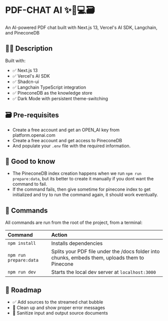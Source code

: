# PDF-CHAT AI ✨🤖💻🗃️

An AI-powered PDF chat built with Next.js 13, Vercel's AI SDK, Langchain, and PineconeDB

## 👩‍🚀 Description

Built with:

- ✅ Next.js 13
- ✅ Vercel's AI SDK
- ✅ Shadcn-ui
- ✅ Langchain TypeScript integration
- ✅ PineconeDB as the knowledge store
- ✅ Dark Mode with persistent theme-switching

## 🗃️ Pre-requisites

- Create a free account and get an OPEN_AI key from platform.openai.com
- Create a free account and get access to PineconeDB
- And populate your `.env` file with the required information.

## 💬 Good to know

- The PineconeDB index creation happens when we run `npm run prepare:data`, but its better to create it manually if you dont want the command to fail.
- If the command fails, then give sometime for pinecone index to get initialized and try to run the command again, it should work eventually.

## 🧞 Commands

All commands are run from the root of the project, from a terminal:

| Command                | Action                                                                                         |
| :--------------------- | :--------------------------------------------------------------------------------------------- |
| `npm install`          | Installs dependencies                                                                          |
| `npm run prepare:data` | Splits your PDF file under the /docs folder into chunks, embeds them, uploads them to Pinecone |
| `npm run dev`          | Starts the local dev server at `localhost:3000`                                                |

## 🚸 Roadmap

- ✅ Add sources to the streamed chat bubble
- 🚧 Clean up and show proper error messages
- 🚧 Sanitize input and output source documents
